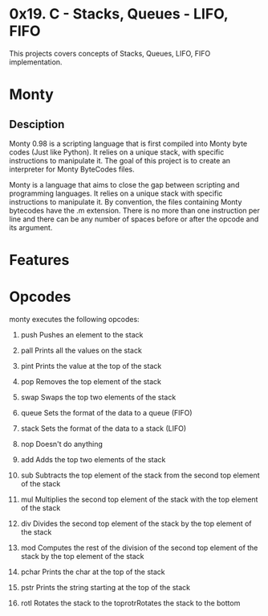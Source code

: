 # 0x19. C - Stacks, Queues - LIFO, FIFO

This projects covers concepts of Stacks, Queues, LIFO, FIFO implementation. 

# Monty

## Desciption

Monty 0.98 is a scripting language that is first compiled into Monty byte codes (Just like Python). It relies on a unique stack, with specific instructions to manipulate it. The goal of this project is to create an interpreter for Monty ByteCodes files.

Monty is a language that aims to close the gap between scripting and programming languages. It relies on a unique stack with specific instructions to manipulate it. By convention, the files containing Monty bytecodes have the .m extension. There is no more than one instruction per line and there can be any number of spaces before or after the opcode and its argument.

# Features

# Opcodes

monty executes the following opcodes:

1. push
Pushes an element to the stack

2. pall
Prints all the values on the stack

3. pint
Prints the value at the top of the stack

4. pop
Removes the top element of the stack

5. swap
Swaps the top two elements of the stack

6. queue
Sets the format of the data to a queue (FIFO)

7. stack
Sets the format of the data to a stack (LIFO)

8. nop
Doesn't do anything

9. add
Adds the top two elements of the stack

10. sub
Subtracts the top element of the stack from the second top element of the stack

11. mul
Multiplies the second top element of the stack with the top element of the stack

12. div
Divides the second top element of the stack by the top element of the stack

13. mod
Computes the rest of the division of the second top element of the stack by the top element of the stack

14. pchar
Prints the char at the top of the stack

15. pstr
Prints the string starting at the top of the stack

16. rotl
Rotates the stack to the toprotrRotates the stack to the bottom

 

